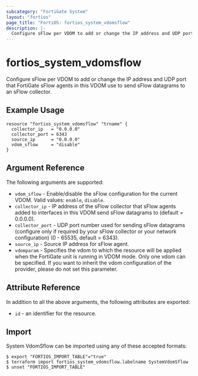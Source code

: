 ```yaml
---
subcategory: "FortiGate System"
layout: "fortios"
page_title: "FortiOS: fortios_system_vdomsflow"
description: |-
  Configure sFlow per VDOM to add or change the IP address and UDP port that FortiGate sFlow agents in this VDOM use to send sFlow datagrams to an sFlow collector.
---
```


# fortios_system_vdomsflow
Configure sFlow per VDOM to add or change the IP address and UDP port that FortiGate sFlow agents in this VDOM use to send sFlow datagrams to an sFlow collector.

## Example Usage

```hcl
resource "fortios_system_vdomsflow" "trname" {
  collector_ip   = "0.0.0.0"
  collector_port = 6343
  source_ip      = "0.0.0.0"
  vdom_sflow     = "disable"
}
```

## Argument Reference

The following arguments are supported:

* `vdom_sflow` - Enable/disable the sFlow configuration for the current VDOM. Valid values: `enable`, `disable`.
* `collector_ip` - IP address of the sFlow collector that sFlow agents added to interfaces in this VDOM send sFlow datagrams to (default = 0.0.0.0).
* `collector_port` - UDP port number used for sending sFlow datagrams (configure only if required by your sFlow collector or your network configuration) (0 - 65535, default = 6343).
* `source_ip` - Source IP address for sFlow agent.
* `vdomparam` - Specifies the vdom to which the resource will be applied when the FortiGate unit is running in VDOM mode. Only one vdom can be specified. If you want to inherit the vdom configuration of the provider, please do not set this parameter.


## Attribute Reference

In addition to all the above arguments, the following attributes are exported:
* `id` - an identifier for the resource.

## Import

System VdomSflow can be imported using any of these accepted formats:
```
$ export "FORTIOS_IMPORT_TABLE"="true"
$ terraform import fortios_system_vdomsflow.labelname SystemVdomSflow
$ unset "FORTIOS_IMPORT_TABLE"
```
